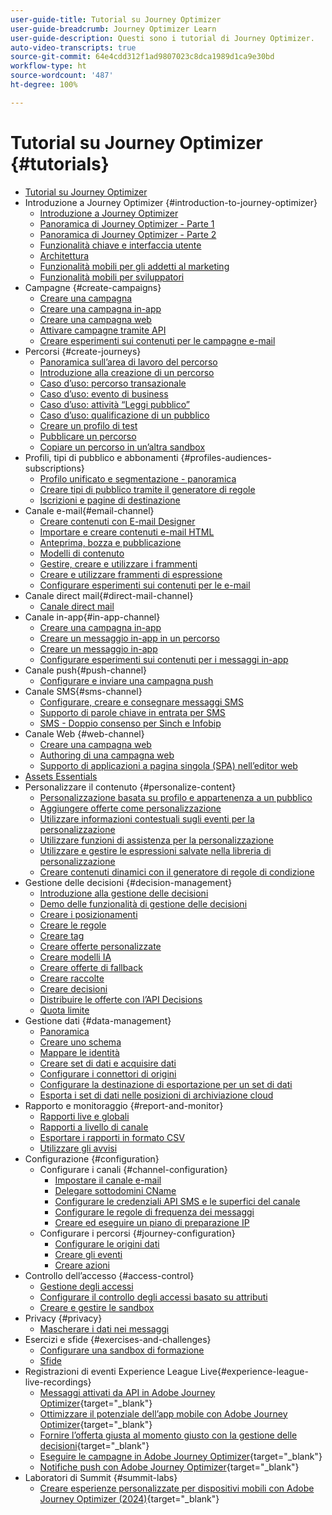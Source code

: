 ```yaml
---
user-guide-title: Tutorial su Journey Optimizer
user-guide-breadcrumb: Journey Optimizer Learn
user-guide-description: Questi sono i tutorial di Journey Optimizer.
auto-video-transcripts: true
source-git-commit: 64e4cdd312f1ad9807023c8dca1989d1ca9e30bd
workflow-type: ht
source-wordcount: '487'
ht-degree: 100%

---
```



# Tutorial su Journey Optimizer {#tutorials}

+ [Tutorial su Journey Optimizer](/help/_ajo-main/overview.md)
+ Introduzione a Journey Optimizer {#introduction-to-journey-optimizer}
   + [Introduzione a Journey Optimizer](/help/introduction/introduction.md)
   + [Panoramica di Journey Optimizer - Parte 1](/help/introduction/journey-optimizer-overview-part-1.md)
   + [Panoramica di Journey Optimizer - Parte 2](/help/introduction/journey-optimizer-overview-part-2.md)
   + [Funzionalità chiave e interfaccia utente](/help/introduction/key-capabilities-and-user-interface.md)
   + [Architettura](/help/introduction/architecture.md)
   + [Funzionalità mobili per gli addetti al marketing](/help/channels/mobile-capabilities.md)
   + [Funzionalità mobili per sviluppatori](/help/channels/mobile-capabilities-for-developers.md)
+ Campagne {#create-campaigns}
   + [Creare una campagna](/help/create-campaigns/create-a-campaign.md)
   + [Creare una campagna in-app](/help/create-campaigns/in-app.md)
   + [Creare una campagna web](https://experienceleague.adobe.com/docs/journey-optimizer-learn/tutorials/web-channel/create-a-web-campaign.html?lang=it)
   + [Attivare campagne tramite API](/help/create-campaigns/api-triggered-campaigns.md)
   + [Creare esperimenti sui contenuti per le campagne e-mail](/help/create-campaigns/content-experiments.md)
+ Percorsi {#create-journeys}
   + [Panoramica sull’area di lavoro del percorso](/help/create-journeys/overview-over-the-journey-canvas.md)
   + [Introduzione alla creazione di un percorso](/help/create-journeys/introduction-to-building-a-journey.md)
   + [Caso d’uso: percorso transazionale](/help/create-journeys/use-case-transactional-journey.md)
   + [Caso d’uso: evento di business](/help/create-journeys/use-case-business-event.md)
   + [Caso d’uso: attività “Leggi pubblico”](/help/create-journeys/use-case-read-audience.md)
   + [Caso d’uso: qualificazione di un pubblico](/help/create-journeys/use-case-audience-qualification.md)
   + [Creare un profilo di test](/help/create-journeys/test-a-journey.md)
   + [Pubblicare un percorso](/help/create-journeys/publish-a-journey.md)
   + [Copiare un percorso in un’altra sandbox](/help/create-journeys/copy-a-journey.md)
+ Profili, tipi di pubblico e abbonamenti {#profiles-audiences-subscriptions}
   + [Profilo unificato e segmentazione - panoramica](/help/profiles-audiences-subscriptions/unified-profile-and-segmentation-overview.md)
   + [Creare tipi di pubblico tramite il generatore di regole](/help/profiles-audiences-subscriptions/create-audiences-using-the-rule-builder.md)
   + [Iscrizioni e pagine di destinazione](/help/subscriptions-and-landing-pages.md)
+ Canale e-mail{#email-channel}
   + [Creare contenuti con E-mail Designer](/help/channels/create-content-with-the-email-designer.md)
   + [Importare e creare contenuti e-mail HTML](/help/channels/import-and-author-html-email-content.md)
   + [Anteprima, bozza e pubblicazione](/help/channels/preview-proof-and-publish.md)
   + [Modelli di contenuto](/help/channels/content-templates.md)
   + [Gestire, creare e utilizzare i frammenti](/help/content-management/manage-author-use-fragments.md)
   + [Creare e utilizzare frammenti di espressione](/help/content-management/expression-fragments.md)
   + [Configurare esperimenti sui contenuti per le e-mail](/help/experimentation/content-experiments-for-emails.md)
+ Canale direct mail{#direct-mail-channel}
   + [Canale direct mail](/help/channels/direct-mail.md)
+ Canale in-app{#in-app-channel}
   + [Creare una campagna in-app](/help/channels/create-an-in-app-campaign.md)
   + [Creare un messaggio in-app in un percorso](/help/channels/create-an-in-app-message-in-a-journey.md)
   + [Creare un messaggio in-app](/help/channels/author-in-app-messages.md)
   + [Configurare esperimenti sui contenuti per i messaggi in-app](/help/experimentation/content-experiments-for-in-app-messages.md)
+ Canale push{#push-channel}
   + [Configurare e inviare una campagna push](/help/channels/create-a-push-campaign.md)
+ Canale SMS{#sms-channel}
   + [Configurare, creare e consegnare messaggi SMS](/help/channels/author-sms-messages.md)
   + [Supporto di parole chiave in entrata per SMS](/help/channels/inbound-keyword-support-for-sms.md)
   + [SMS - Doppio consenso per Sinch e Infobip](/help/channels/sms-double-opt-in.md)
+ Canale Web {#web-channel}
   + [Creare una campagna web](/help/channels/create-a-web-campaign.md)
   + [Authoring di una campagna web](/help/channels/author-a-web-campaign.md)
   + [Supporto di applicazioni a pagina singola (SPA) nell’editor web](/help/channels/singel-page-application-support.md)
+ [Assets Essentials](/help/assets-essentials-overview.md)
+ Personalizzare il contenuto {#personalize-content}
   + [Personalizzazione basata su profilo e appartenenza a un pubblico](/help/personalize-content/profile-and-audience-membership-based-personalization.md)
   + [Aggiungere offerte come personalizzazione](/help/personalize-content/add-offer-decisioning-to-messages.md)
   + [Utilizzare informazioni contestuali sugli eventi per la personalizzazione](/help/personalize-content/use-contextual-event-information-for-personalization.md)
   + [Utilizzare funzioni di assistenza per la personalizzazione](/help/personalize-content/use-helper-functions-for-personalization.md)
   + [Utilizzare e gestire le espressioni salvate nella libreria di personalizzazione](/help/personalize-content/use-and-manage-saved-expressions-in-personalization-library.md)
   + [Creare contenuti dinamici con il generatore di regole di condizione](/help/personalize-content/create-dynamic-content.md)
+ Gestione delle decisioni {#decision-management}
   + [Introduzione alla gestione delle decisioni](/help/decision-management/introduction-to-decision-management.md)
   + [Demo delle funzionalità di gestione delle decisioni](/help/decision-management/demo-of-decision-management-capabilities.md)
   + [Creare i posizionamenti](/help/decision-management/create-placements.md)
   + [Creare le regole](/help/decision-management/create-rules.md)
   + [Creare tag](/help/decision-management/create-tags.md)
   + [Creare offerte personalizzate](/help/decision-management/create-personalized-offers.md)
   + [Creare modelli IA](/help/decision-management/create-ai-models.md)
   + [Creare offerte di fallback](/help/decision-management/create-fallback-offers.md)
   + [Creare raccolte](/help/decision-management/create-collections.md)
   + [Creare decisioni](/help/decision-management/create-decisions.md)
   + [Distribuire le offerte con l’API Decisions](/help/decision-management/deliver-offers-with-the-decisions-api.md)
   + [Quota limite](/help/decision-management/frequency-capping.md)
+ Gestione dati {#data-management}
   + [Panoramica](/help/data-management/set-up-data-overview.md)
   + [Creare uno schema](/help/data-management/create-schema.md)
   + [Mappare le identità](/help/data-management/map-identities.md)
   + [Creare set di dati e acquisire dati](/help/data-management/create-datasets-and-ingest-data.md)
   + [Configurare i connettori di origini](/help/data-management/configure-source-connectors.md)
   + [Configurare la destinazione di esportazione per un set di dati](/help/data-management/configure-dataset-export-destination.md)
   + [Esporta i set di dati nelle posizioni di archiviazione cloud](/help/data-management/export-datasets.md)
+ Rapporto e monitoraggio {#report-and-monitor}
   + [Rapporti live e globali](/help/report-and-monitor/live-and-global-reports.md)
   + [Rapporti a livello di canale](/help/report-and-monitor/channel-level-reports.md)
   + [Esportare i rapporti in formato CSV](/help/report-and-monitor/export-reports-in-csv-format.md)
   + [Utilizzare gli avvisi](/help/administration/alerts.md)
+ Configurazione {#configuration}
   + Configurare i canali {#channel-configuration}
      + [Impostare il canale e-mail](/help/set-up-channels/set-up-email-channel.md)
      + [Delegare sottodomini CName](/help/set-up-channels/delegate-cname-subdomains.md)
      + [Configurare le credenziali API SMS e le superfici del canale](/help/set-up-channels/set-up-sms-channel.md)
      + [Configurare le regole di frequenza dei messaggi](/help/administration/configure-frequency-rules.md)
      + [Creare ed eseguire un piano di preparazione IP](/help/administration/create-and-execute-an-ip-warmup-plan.md)
   + Configurare i percorsi {#journey-configuration}
      + [Configurare le origini dati](/help/set-up-journeys/configure-data-sources.md)
      + [Creare gli eventi](/help/set-up-journeys/create-events.md)
      + [Creare azioni](/help/set-up-journeys/create-actions.md)
+ Controllo dell’accesso {#access-control}
   + [Gestione degli accessi](/help/set-up-access/access-management.md)
   + [Configurare il controllo degli accessi basato su attributi](/help/administration/attribute-based-access-control.md)
   + [Creare e gestire le sandbox](/help/set-up-access/create-and-manage-sandboxes.md)
+ Privacy {#privacy}
   + [Mascherare i dati nei messaggi](/help/privacy/mask-data-in-messages.md)
+ Esercizi e sfide {#exercises-and-challenges}
   + [Configurare una sandbox di formazione](https://experienceleague.adobe.com/docs/journey-optimizer-learn/configure-a-training-sandbox/introduction-and-prerequisites.html?lang=it)
   + [Sfide](https://experienceleague.adobe.com/docs/journey-optimizer-learn/challenges/introduction-and-prerequisites.html?lang=it)
+ Registrazioni di eventi Experience League Live{#experience-league-live-recordings}
   + [Messaggi attivati da API in Adobe Journey Optimizer](https://experienceleague.adobe.com/docs/events/experience-league-live-recordings/episodes/exl-live-episode-8-23-23.html?lang=it){target="_blank"}
   + [Ottimizzare il potenziale dell’app mobile con Adobe Journey Optimizer](https://experienceleague.adobe.com/docs/events/experience-league-live-recordings/episodes/exl-live-episode-5-24-23.html?lang=it){target="_blank"}
   + [Fornire l’offerta giusta al momento giusto con la gestione delle decisioni](https://experienceleague.adobe.com/docs/events/experience-league-live-recordings/episodes/exl-live-episode-10-25-22.html?lang=it){target="_blank"}
   + [Eseguire le campagne in Adobe Journey Optimizer](https://experienceleague.adobe.com/docs/events/experience-league-live-recordings/episodes/exl-live-episode-09-22-22.html?lang=it){target="_blank"}
   + [Notifiche push con Adobe Journey Optimizer](https://experienceleague.adobe.com/docs/events/experience-league-live-recordings/episodes/exl-live-episode-05-12-22.html?lang=it){target="_blank"}
+ Laboratori di Summit {#summit-labs}
   + [Creare esperienze personalizzate per dispositivi mobili con Adobe Journey Optimizer (2024)](https://experienceleague.adobe.com/it/docs/journey-optimizer-learn/summit-labs/lab-overview){target="_blank"}
